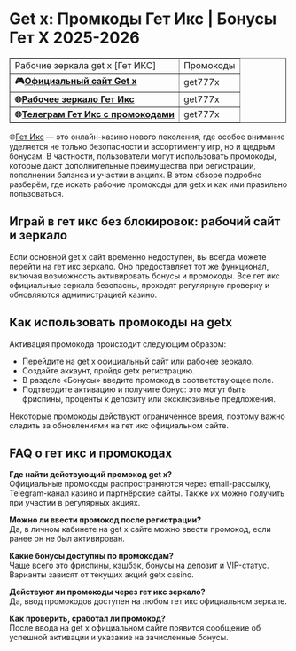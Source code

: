 <h1>Get x: Промкоды Гет Икс | Бонусы Гет Х 2025-2026</h1>

<table border="1" cellpadding="1" cellspacing="1" style="width:500px">
	<tbody>
		<tr>
			<td>Рабочие зеркала get x [Гет ИКС]</td>
			<td>Промокоды</td>
		</tr>
		<tr>
			<td><strong>🎮<a href="https://levelx.top/t52b20c3d">Официальный сайт Get x</a></strong></td>
			<td>get777x</td>
		</tr>
		<tr>
			<td><strong>🌐<a href="https://levelx.top/t52b20c3d">Рабочее зеркало Гет Икс</a></strong></td>
			<td>get777x</td>
		</tr>
    <tr>
			<td><strong>🌐<a href="https://t.me/getx_site_official">Телеграм Гет Икс с промокодами</a></strong></td>
			<td>get777x</td>
		</tr>
	</tbody>
</table>

<p>🌐<a href="https://github.com/GetxOfficial/get-x-zerkalo">Гет Икс</a> — это онлайн-казино нового поколения, где особое внимание уделяется не только безопасности и ассортименту игр, но и щедрым бонусам. В частности, пользователи могут использовать промокоды, которые дают дополнительные преимущества при регистрации, пополнении баланса и участии в акциях. В этом обзоре подробно разберём, где искать рабочие промокоды для getx и как ими правильно пользоваться.</p>

<h2>Играй в гет икс без блокировок: рабочий сайт и зеркало</h2>
<p>Если основной get x сайт временно недоступен, вы всегда можете перейти на гет икс зеркало. Оно предоставляет тот же функционал, включая возможность активировать бонусы и промокоды. Все гет икс официальные зеркала безопасны, проходят регулярную проверку и обновляются администрацией казино.</p>

<h2>Как использовать промокоды на getx</h2>
<p>Активация промокода происходит следующим образом:
<ul>
<li>Перейдите на get x официальный сайт или рабочее зеркало.</li>
<li>Создайте аккаунт, пройдя getx регистрацию.</li>
<li>В разделе «Бонусы» введите промокод в соответствующее поле.</li>
<li>Подтвердите активацию и получите бонус: это могут быть фриспины, проценты к депозиту или эксклюзивные предложения.</li>
</ul>
Некоторые промокоды действуют ограниченное время, поэтому важно следить за обновлениями на гет икс официальном сайте.</p>

<h2>FAQ о гет икс и промокодах</h2>
<p><strong>Где найти действующий промокод get x?</strong><br>
Официальные промокоды распространяются через email-рассылку, Telegram-канал казино и партнёрские сайты. Также их можно получить при участии в регулярных акциях.</p>

<p><strong>Можно ли ввести промокод после регистрации?</strong><br>
Да, в личном кабинете на get x сайте можно ввести промокод, если ранее он не был активирован.</p>

<p><strong>Какие бонусы доступны по промокодам?</strong><br>
Чаще всего это фриспины, кэшбэк, бонусы на депозит и VIP-статус. Варианты зависят от текущих акций getx casino.</p>

<p><strong>Действуют ли промокоды через гет икс зеркало?</strong><br>
Да, ввод промокодов доступен на любом гет икс официальном зеркале.</p>

<p><strong>Как проверить, сработал ли промокод?</strong><br>
После ввода на get x официальном сайте появится сообщение об успешной активации и указание на зачисленные бонусы.</p>
